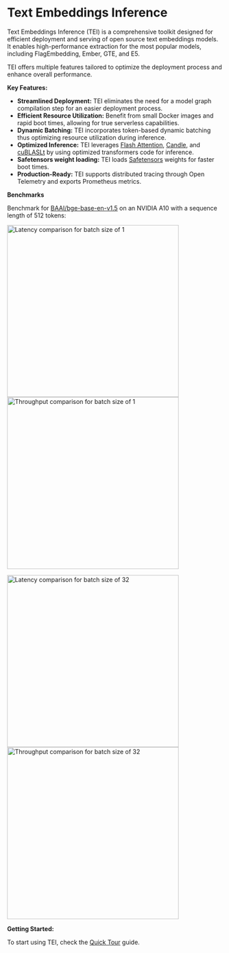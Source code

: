 <!--Copyright 2023 The HuggingFace Team. All rights reserved.

Licensed under the Apache License, Version 2.0 (the "License"); you may not use this file except in compliance with
the License. You may obtain a copy of the License at

http://www.apache.org/licenses/LICENSE-2.0

Unless required by applicable law or agreed to in writing, software distributed under the License is distributed on
an "AS IS" BASIS, WITHOUT WARRANTIES OR CONDITIONS OF ANY KIND, either express or implied. See the License for the
specific language governing permissions and limitations under the License.

⚠️ Note that this file is in Markdown but contain specific syntax for our doc-builder (similar to MDX) that may not be
rendered properly in your Markdown viewer.

-->

# Text Embeddings Inference

Text Embeddings Inference (TEI) is a comprehensive toolkit designed for efficient deployment and serving of open source
text embeddings models. It enables high-performance extraction for the most popular models, including FlagEmbedding, Ember, GTE, and E5.

TEI offers multiple features tailored to optimize the deployment process and enhance overall performance.

**Key Features:**

* **Streamlined Deployment:** TEI eliminates the need for a model graph compilation step for an easier deployment process.
* **Efficient Resource Utilization:** Benefit from small Docker images and rapid boot times, allowing for true serverless capabilities.
* **Dynamic Batching:** TEI incorporates token-based dynamic batching thus optimizing resource utilization during inference.
* **Optimized Inference:** TEI leverages [Flash Attention](https://github.com/HazyResearch/flash-attention), [Candle](https://github.com/huggingface/candle), and [cuBLASLt](https://docs.nvidia.com/cuda/cublas/#using-the-cublaslt-api) by using optimized transformers code for inference.
* **Safetensors weight loading:** TEI loads [Safetensors](https://github.com/huggingface/safetensors) weights for faster boot times.
* **Production-Ready:** TEI supports distributed tracing through Open Telemetry and exports Prometheus metrics.

**Benchmarks**

Benchmark for [BAAI/bge-base-en-v1.5](https://hf.co/BAAI/bge-large-en-v1.5) on an NVIDIA A10 with a sequence length of 512 tokens:

<p>
  <img src="https://huggingface.co/datasets/huggingface/documentation-images/resolve/main/tei/bs1-lat.png" width="400" alt="Latency comparison for batch size of 1" />
  <img src="https://huggingface.co/datasets/huggingface/documentation-images/resolve/main/tei/bs1-tp.png" width="400" alt="Throughput comparison for batch size of 1"/>
</p>
<p>
  <img src="https://huggingface.co/datasets/huggingface/documentation-images/resolve/main/tei/bs32-lat.png" width="400" alt="Latency comparison for batch size of 32"/>
  <img src="https://huggingface.co/datasets/huggingface/documentation-images/resolve/main/tei/bs32-tp.png" width="400" alt="Throughput comparison for batch size of 32" />
</p>

**Getting Started:**

To start using TEI, check the [Quick Tour](quick_tour) guide.
